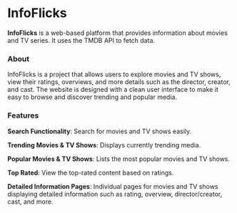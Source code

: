 # InfoFlicks
 **InfoFlicks** is a web-based platform that provides information about movies and TV series. It uses the TMDB API to fetch data.

### About
InfoFlicks is a project that allows users to explore movies and TV shows, view their ratings, overviews, and more details such as the director, creator, and cast. The website is designed with a clean user interface to make it easy to browse and discover trending and popular media.

### Features
 **Search Functionality**: Search for movies and TV shows easily.
 
 **Trending Movies & TV Shows**: Displays currently trending media.
 
 **Popular Movies & TV Shows**: Lists the most popular movies and TV shows.
 
 **Top Rated**: View the top-rated content based on ratings.
 
 **Detailed Information Pages**: Individual pages for movies and TV shows displaying detailed information such as rating, overview, director/creator, cast, and more.
